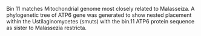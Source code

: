 Bin 11 matches Mitochondrial genome most closely related to Malasseiza. A phylogenetic tree of ATP6 gene was generated to show nested placement within the  Ustilaginomycetes (smuts) with the bin.11 ATP6 protein sequence as sister to Malassezia restricta.

